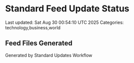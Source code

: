 # Standard Feed Update Status
Last updated: Sat Aug 30 00:54:10 UTC 2025
Categories: technology,business,world

## Feed Files Generated

Generated by Standard Updates Workflow
